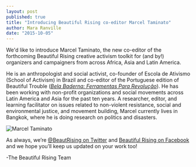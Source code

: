 ```yaml
---
layout: post
published: true
title: "Introducing Beautiful Rising co-editor Marcel Taminato"
author: Mara Ranville
date: "2015-10-05"
---
```




We'd like to introduce Marcel Taminato, the new co-editor of the forthcoming Beautiful Rising creative activism toolkit for (and by!) organizers and campaigners from across Africa, Asia and Latin America.

He is an anthropologist and social activist, co-founder of Escola de Ativismo (School of Activism) in Brazil and co-editor of the Portuguese edition of Beautiful Trouble ([_Bela Baderna: Ferramentas Para Revolução_](http://beautifultrouble.org/2013/11/19/bt-international-edition-bela-baderna-ferramentas-para-revolucao/)). He has been working with non-profit organizations and social movements across Latin America and Asia for the past ten years. A researcher, editor, and learning facilitator on issues related to non-violent resistance, social and environmental justice, and movement building, Marcel currently lives in Bangkok, where he is doing research on politics and disasters.

![Marcel Taminato]({{site.baseurl}}/assets/Marcel_Taminato_600.jpg)

As always, we’re [@BeautRising on Twitter](https://twitter.com/BeautRising) and [Beautiful Rising on Facebook](https://www.facebook.com/BeautifulRising) and we hope you’ll keep us updated on your work too!

-The Beautiful Rising Team
